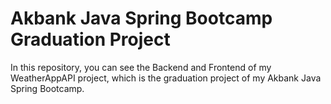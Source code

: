 # Akbank Java Spring Bootcamp Graduation Project

In this repository, you can see the Backend and Frontend of my WeatherAppAPI project, which is the graduation project of my Akbank Java Spring Bootcamp.
